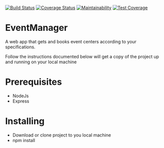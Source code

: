 [![Build Status](https://travis-ci.org/Orlayhemmy/EventManager.svg?branch=develop)](https://travis-ci.org/Orlayhemmy/EventManager)
[![Coverage Status](https://coveralls.io/repos/github/Orlayhemmy/EventManager/badge.svg)](https://coveralls.io/github/Orlayhemmy/EventManager)
[![Maintainability](https://api.codeclimate.com/v1/badges/f106ed897dd8b4e5607c/maintainability)](https://codeclimate.com/github/Orlayhemmy/EventManager/maintainability)
[![Test Coverage](https://api.codeclimate.com/v1/badges/f106ed897dd8b4e5607c/test_coverage)](https://codeclimate.com/github/Orlayhemmy/EventManager/test_coverage)

# EventManager
A web app that gets and books event centers according to your specifications.

Follow the instructions documented below will get a copy of the project up and running on your local machine

# Prerequisites
- NodeJs
- Express

# Installing
- Download or clone project to you local machine
- npm install
